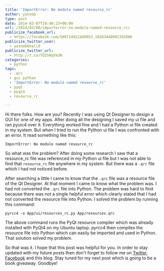 ```yaml
---
title: 'ImportError: No module named resource_rc'
author: yasoob
type: post
date: 2014-03-07T19:40:23+00:00
url: /2014/03/08/importerror-no-module-named-resource_rc/
publicize_facebook_url:
  - https://facebook.com/509724922449953_10203448091392886
publicize_twitter_user:
  - yasoobkhalid
publicize_twitter_url:
  - http://t.co/TQ2S0qYmJN
categories:
  - python
tags:
  - .qrc
  - gui python
  - 'ImportError: No module named resource_rc'
  - pyqt
  - pyqt4
  - resource_rc

---
```

Hi there folks. How are you? Recently I was using Qt Designer to design a GUI for one of my apps. After doing all the designing I saved my ui file and ran pyuic4 over it. Everything worked fine and I had a Python ui file created in my system. But when I tried to run the Python ui file I was confronted with an error. It read something like this:
  
```
ImportError: No module named resource_rc
```
  
So what was the problem? After doing some research I saw that a resource_rc file was referenced in my Python ui file but I was not able to find that `resource_rc` file anywhere in my system. But there was a `.qrc` file which I had not noticed before.
  
After searching a little I came to know that the `.qrc` file was a resource file of the Qt Designer. At that moment I came to know what the problem was. I had not converted the `.qrc` file into Python. The problem was hard to find because there was not a single helpful error which clearly stated that I had not converted the resource file into Python. I solved the problem by running this command:

```
pyrcc4 -o App/ui/resources_rc.py App/resources.qrc
```    

The above command runs the PyQt resource compiler which was already installed with PyQt4 on my Ubuntu laptop. pyrcc4 then compiles the resource file into Python which can easily be imported and used in Python. That solution solved my problem.

So that was it. I hope that this post was helpful for you. In order to stay updated with my future posts then don't forget to follow me on [Twitter][1], [Facebook][2] and this blog. Stay tuned for my next post which is going to be a book giveaway. Goodbye!

 [1]: https://twitter.com/yasoobkhalid
 [2]: https://www.facebook.com/freepythontips